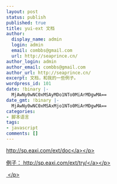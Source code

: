 ```yaml
---
layout: post
status: publish
published: true
title: yui-ext 文档
author:
  display_name: admin
  login: admin
  email: combbs@gmail.com
  url: http://seaprince.cn/
author_login: admin
author_email: combbs@gmail.com
author_url: http://seaprince.cn/
excerpt: 文档，和我的一些例子。
wordpress_id: 101
date: !binary |-
  MjAwNy0wNC0xMSAyMDo1NTo0MiArMDgwMA==
date_gmt: !binary |-
  MjAwNy0wNC0xMSAxMjo1NTo0MiArMDgwMA==
categories:
- 脚本语言
tags:
- javascript
comments: []
---
```

<p><a href="http:&#47;&#47;sp.eaxi.com&#47;ext&#47;">http:&#47;&#47;sp.eaxi.com&#47;ext&#47;doc<&#47;a><&#47;p></p>
<p>例子： <a href="http:&#47;&#47;sp.eaxi.com&#47;ext&#47;try&#47;">http:&#47;&#47;sp.eaxi.com&#47;ext&#47;try&#47;<&#47;a><&#47;p></p>
<p>&nbsp;<&#47;p></p>
